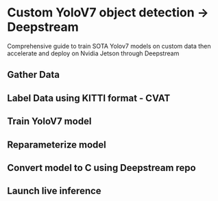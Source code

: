 # Custom YoloV7 object detection -> Deepstream
Comprehensive guide to train SOTA Yolov7 models on custom data then accelerate and deploy on Nvidia Jetson through Deepstream

## Gather Data

## Label Data using KITTI format - CVAT

## Train YoloV7 model

## Reparameterize model

## Convert model to C using Deepstream repo

## Launch live inference
